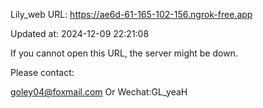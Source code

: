 Lily_web URL: https://ae6d-61-165-102-156.ngrok-free.app

Updated at: 2024-12-09 22:21:08

If you cannot open this URL, the server might be down.

Please contact: 

goley04@foxmail.com Or Wechat:GL_yeaH